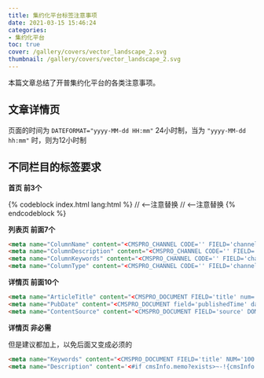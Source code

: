 ```yaml
---
title: 集约化平台标签注意事项
date: 2021-03-15 15:46:24
categories:
- 集约化平台
toc: true
cover: /gallery/covers/vector_landscape_2.svg
thumbnail: /gallery/covers/vector_landscape_2.svg
---
```


本篇文章总结了开普集约化平台的各类注意事项。

<!-- more -->

## 文章详情页
页面的时间为 `DATEFORMAT="yyyy-MM-dd HH:mm"` 24小时制，当为 `"yyyy-MM-dd hh:mm"` 时，则为12小时制

## 不同栏目的标签要求

**首页 前3个**

{% codeblock index.html lang:html %}
<meta name="SiteName" content="<CMSPRO_WEBSITE FIELD='name' code=''></CMSPRO_WEBSITE>">
<meta name="SiteDomain" content="www.xinjin.gov.cn"> // <--注意替换
<meta name="SiteIDCode" content="5101320017"> // <--注意替换
{% endcodeblock %}

**列表页 前面7个**

```html list.html
<meta name="ColumnName" content="<CMSPRO_CHANNEL CODE='' FIELD='channelName'></CMSPRO_CHANNEL>">
<meta name="ColumnDescription" content="<CMSPRO_CHANNEL CODE='' FIELD='channelName'></CMSPRO_CHANNEL>">
<meta name="ColumnKeywords" content="<CMSPRO_CHANNEL CODE='' FIELD='channelName'></CMSPRO_CHANNEL>">
<meta name="ColumnType" content="<CMSPRO_CHANNEL CODE='' FIELD='channelName'></CMSPRO_CHANNEL>">
```

**详情页 前面10个**

```html detail.html
<meta name="ArticleTitle" content="<CMSPRO_DOCUMENT FIELD='title' num='100'>标题 </CMSPRO_DOCUMENT>">
<meta name="PubDate" content="<CMSPRO_DOCUMENT field='publishedTime' dateformat='yyyy-MM-dd HH:mm'></CMSPRO_DOCUMENT>">
<meta name="ContentSource" content="<CMSPRO_DOCUMENT FIELD='source' DOMAINMETADATANAME='信息来源'>信息来源</CMSPRO_DOCUMENT>">
```

**详情页 非必需**

<article class="message is-primary" style="font-size:1em">
<div class="message-body">
但是建议都加上，以免后面又变成必须的
</div>
</article>

```html detail.html
<meta name="Keywords" content="<CMSPRO_DOCUMENT FIELD='title' NUM='100'>标题 </CMSPRO_DOCUMENT>">
<meta name="Description" content='<#if cmsInfo.memo?exists>~-!{cmsInfo.memo!""}<#else>~-!{formatHtml(cmsInfo.content?default(""),"50","")}</#if>,' />
```